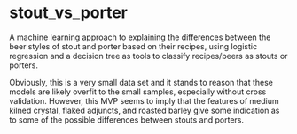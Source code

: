 # stout_vs_porter
A machine learning approach to explaining the differences between the beer styles of stout and porter based on their recipes, using logistic regression and a decision tree as tools to classify recipes/beers as stouts or porters.

Obviously, this is a very small data set and it stands to reason that these models are likely overfit to the small samples, especially without cross validation. However, this MVP seems to imply that the features of medium kilned crystal, flaked adjuncts, and roasted barley give some indication as to some of the possible differences between stouts and porters.
